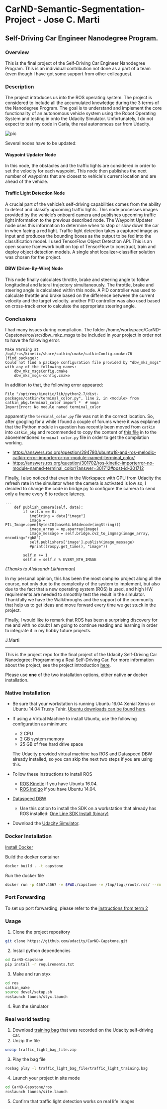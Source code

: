 # CarND-Semantic-Segmentation-Project - Jose C. Marti
## Self-Driving Car Engineer Nanodegree Program.

### Overview
This is the final project of the Self-Driving Car Engineer Nanodegree Program. This is an individual contribution not done as a part of a team (even though I have got some support from other colleagues).

### Description
The project introduces us into the ROS operating system. The project is considered to include all the accumulated knowledge during the 3 terms of the Nanodegree Program. 
The goal is to understand and implement the core functionality of an autonomous vehicle system using the Robot Operating System and testing in onto the Udacity Simulator. Unfortunately, I do not expect to test my code in Carla, the real autonomous car from Udacity.

![pic](final-project-ros-graph-v2.png)

Several nodes have to be updated:
#### Waypoint Updater Node
In this node, the obstacles and the traffic lights are considered in order to set the velocity for each waypoint. This node then publishes the next number of waypoints that are closest to vehicle's current location and are ahead of the vehicle.

#### Traffic Light Detection Node
A crucial part of the vehicle’s self-driving capabilities comes from the ability to detect and classify upcoming traffic lights. 
This node processes images provided by the vehicle’s onboard camera and publishes upcoming traffic light information to the previous described node. The Waypoint Updater node uses this information to determine when to stop or slow down the car in when facing a red light. 
Traffic light detection takes a captured image as input and produces the bounding boxes as the output to be fed into the classification model. 
I used TensorFlow Object Detection API. This is an open source framework built on top of TensorFlow to construct, train and deploy object detection models. A single shot localizer-classifier solution was chosen for the project.

#### DBW (Drive-By-Wire) Node
This node finally calculates throttle, brake and steering angle to follow longitudinal and lateral trajectory simultaneously. The throttle, brake and steering angle is calculated within this node. A PID controller was used to calculate throttle and brake based on the difference between the current velocity and the target velocity. another PID controller was also used based on cross-track error to calculate the appropriate steering angle.

### Conclusions
I had many issues during compilation. The folder /home/workspace/CarND-Capstone/ros/src/dbw_mkz_msgs to be included in your project in order not to have the following error:

```
Make Warning at /opt/ros/kinetic/share/catkin/cmake/catkinConfig.cmake:76 (find_package):
Could not find a package configuration file provided by "dbw_mkz_msgs" with any of the following names:
    dbw_mkz_msgsConfig.cmake
    dbw_mkz_msgs-config.cmake
```
In addition to that, the following error appeared:
```
File "/opt/ros/kinetic/lib/python2.7/dist-packages/catkin/terminal_color.py", line 2, in <module> from catkin_pkg.terminal_color import *  # noqa
ImportError: No module named terminal_color
```
apparently the ```terminal_color.py``` file was not in the correct location. So, after googling for a while I found a couple of forums where it was explained that the Python module in question has recently been moved from ```catkin``` into ```catkin_pkg``` and recommended to copy the content of [this file](https://github.com/ros-infrastructure/catkin_pkg/blob/master/src/catkin_pkg/terminal_color.py#L119) in to the abovementioned ```terminal color.py``` file in order to get the compilation working.

* https://answers.ros.org/question/294780/ubuntu18-and-ros-melodic-catkin-error-importerror-no-module-named-terminal_color/
* https://answers.ros.org/question/301702/ros-kinetic-importerror-no-module-named-terminal_color/?answer=301712#post-id-301712

Finally, I also noticed that even in the Workspace with GPU from Udacity the refresh rate in the simulator when the camera is activated is low so, I decided to change the code in bridge.py to configure the camera to send only a frame every 6 to reduce latency.

```EVERY_NTH_IMAGE = 6
...
    def publish_camera(self, data):
        if self.n == 0:
           imgString = data["image"]
           image = PIL_Image.open(BytesIO(base64.b64decode(imgString)))
           image_array = np.asarray(image)
           image_message = self.bridge.cv2_to_imgmsg(image_array, encoding="rgb8")
           self.publishers['image'].publish(image_message)
           #print((rospy.get_time(), "image"))

        self.n += 1
        self.n = self.n % EVERY_NTH_IMAGE
 ```
_(Thanks to Aleksandr Likhterman)_

In my personal opinion, this has been the most complex project along all the course, not only due to the complexity of the system to implement, but also due to the fact that a new operating system (ROS) is used, and high HW requirements are needed to smoothly test the result in the simulator. Thankfully we have the Walkthroughs and the support of the community that help us to get ideas and move forward every time we get stuck in the project. 

Finally, I would like to remark that ROS has been a surprising discovery for me and with no doubt I am going to continue reading and learning in order to integrate it in my hobby future projects.

J.Marti



















-------------------



This is the project repo for the final project of the Udacity Self-Driving Car Nanodegree: Programming a Real Self-Driving Car. For more information about the project, see the project introduction [here](https://classroom.udacity.com/nanodegrees/nd013/parts/6047fe34-d93c-4f50-8336-b70ef10cb4b2/modules/e1a23b06-329a-4684-a717-ad476f0d8dff/lessons/462c933d-9f24-42d3-8bdc-a08a5fc866e4/concepts/5ab4b122-83e6-436d-850f-9f4d26627fd9).

Please use **one** of the two installation options, either native **or** docker installation.

### Native Installation

* Be sure that your workstation is running Ubuntu 16.04 Xenial Xerus or Ubuntu 14.04 Trusty Tahir. [Ubuntu downloads can be found here](https://www.ubuntu.com/download/desktop).
* If using a Virtual Machine to install Ubuntu, use the following configuration as minimum:
  * 2 CPU
  * 2 GB system memory
  * 25 GB of free hard drive space

  The Udacity provided virtual machine has ROS and Dataspeed DBW already installed, so you can skip the next two steps if you are using this.

* Follow these instructions to install ROS
  * [ROS Kinetic](http://wiki.ros.org/kinetic/Installation/Ubuntu) if you have Ubuntu 16.04.
  * [ROS Indigo](http://wiki.ros.org/indigo/Installation/Ubuntu) if you have Ubuntu 14.04.
* [Dataspeed DBW](https://bitbucket.org/DataspeedInc/dbw_mkz_ros)
  * Use this option to install the SDK on a workstation that already has ROS installed: [One Line SDK Install (binary)](https://bitbucket.org/DataspeedInc/dbw_mkz_ros/src/81e63fcc335d7b64139d7482017d6a97b405e250/ROS_SETUP.md?fileviewer=file-view-default)
* Download the [Udacity Simulator](https://github.com/udacity/CarND-Capstone/releases).

### Docker Installation
[Install Docker](https://docs.docker.com/engine/installation/)

Build the docker container
```bash
docker build . -t capstone
```

Run the docker file
```bash
docker run -p 4567:4567 -v $PWD:/capstone -v /tmp/log:/root/.ros/ --rm -it capstone
```

### Port Forwarding
To set up port forwarding, please refer to the [instructions from term 2](https://classroom.udacity.com/nanodegrees/nd013/parts/40f38239-66b6-46ec-ae68-03afd8a601c8/modules/0949fca6-b379-42af-a919-ee50aa304e6a/lessons/f758c44c-5e40-4e01-93b5-1a82aa4e044f/concepts/16cf4a78-4fc7-49e1-8621-3450ca938b77)

### Usage

1. Clone the project repository
```bash
git clone https://github.com/udacity/CarND-Capstone.git
```

2. Install python dependencies
```bash
cd CarND-Capstone
pip install -r requirements.txt
```
3. Make and run styx
```bash
cd ros
catkin_make
source devel/setup.sh
roslaunch launch/styx.launch
```
4. Run the simulator

### Real world testing
1. Download [training bag](https://s3-us-west-1.amazonaws.com/udacity-selfdrivingcar/traffic_light_bag_file.zip) that was recorded on the Udacity self-driving car.
2. Unzip the file
```bash
unzip traffic_light_bag_file.zip
```
3. Play the bag file
```bash
rosbag play -l traffic_light_bag_file/traffic_light_training.bag
```
4. Launch your project in site mode
```bash
cd CarND-Capstone/ros
roslaunch launch/site.launch
```
5. Confirm that traffic light detection works on real life images
